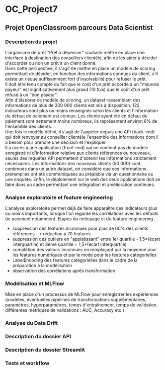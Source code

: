 # OC_Project7
## Projet OpenClassroom parcours Data Scientist

### Description du projet
L'organisme de prêt "Prêt à dépenser" souhaite mettre en place une interface à destination des conseillers clientèle, afin de les aider à décider d'accorder ou non un prêt à un client donné.  
Dans cette perspective, il s'agit de mettre en place un modèle de scoring permettant de décider, en fonction des informations connues du client, s'il existe un risque suffisamment fort d'insolvabilité pour refuser le prêt.  
Il doit être tenu compte du fait que le coût d'un prêt accordé à un "mauvais payeur" est significativement plus grand (10 fois) que le coût d'un prêt refusé à un "bon payeur".  
Afin d'élaborer ce modèle de scoring, un dataset rassemblant des informations de plus de 300 000 clients est mis à disposition. 122 indicateurs sont plus ou moins renseignés selon les clients et l'information du défaut de paiement est connue. Les clients ayant été en défaut de paiement sont nettement moins nombreux, ils représentent environ 8% de l'ensemble des clients.  
Une fois le modèle défini, il s'agit de l'appeler depuis une API (back-end) qui doit renvoyer au conseiller clientèle l'ensemble des informations dont il a besoin pour prendre une décision et l'expliquer.  
Il a accès à une application (front-end) qui ne contient pas de modèle enregistré ni d'information relative aux clients références ou nouveaux, seules des requêtes API permettent d'obtenir les informations strictement nécessaires. Les informations des nouveaux clients (50 000) sont contenues dans un autre dataset, on considère que ces informations préremplies ont été communiquées au préalable via un questionnaire ou une enquête.
Enfin, le déploiement sur le web des deux applications doit se faire dans un cadre permettant une intégration et amélioration continues.

### Analyse exploratoire et feature engineering
L'analyse exploratoire permet déjà de faire apparaître des indicateurs plus ou moins importants, lorsque l'on regarde les corrélations avec les défauts de paiement notamment.
Etapes du nettoyage et du feature engineering :
- suppression des features inconnues pour plus de 60% des clients références --> réduction à 70 features
- suppression des outilers en "applatissant" entre 1er quartile - 1,5*(écart interquartile) et 3ème quartile + 1,5*(écart interquartile)
- complétion des valeurs inconnues en remplaçant par la moyenne pour les features numériques et par le mode pour les features catégorielles
- LabelEncoding des features catégorielles dans le cadre de la préparation à la modélisation
- observation des corrélations après transformation

### Modélisation et MLFlow
Mise en place d'un processus de MLFlow pour enregistrer les expériences (modèles, éventuelles pipelines de transformations supplémentaires, paramètres, hyperparamètres, temps d'entraînement, temps de validation, différentes métriques de validations : AUC, Accuracy etc.)


### Analyse du Data Drift

### Description du dossier API

### Description du dossier Streamlit

### Tests et workflow
